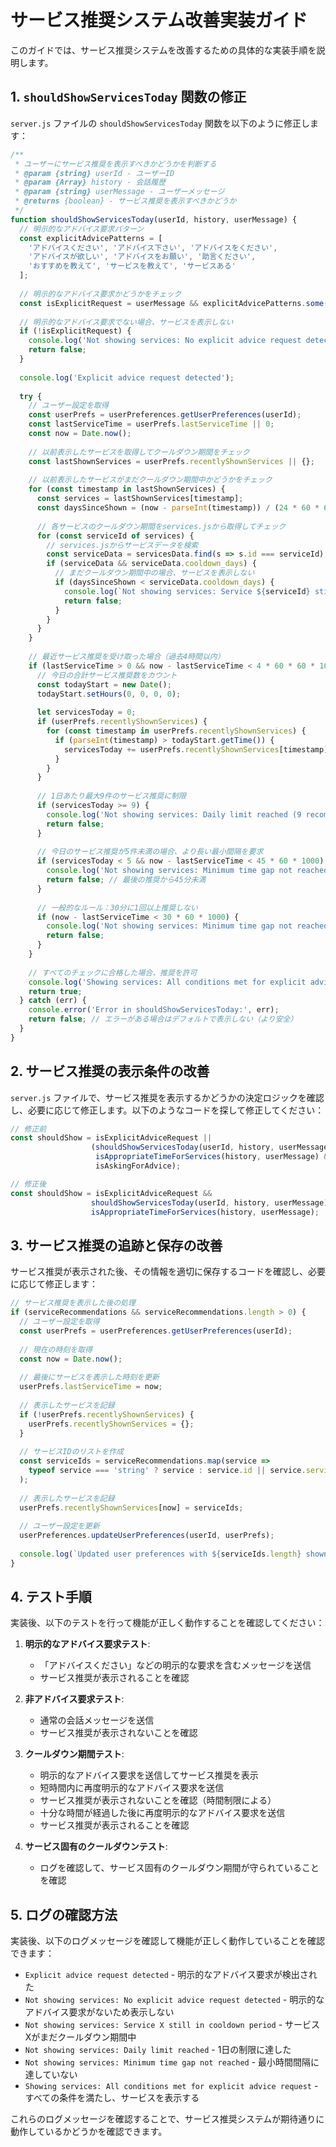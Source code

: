 # サービス推奨システム改善実装ガイド

このガイドでは、サービス推奨システムを改善するための具体的な実装手順を説明します。

## 1. `shouldShowServicesToday` 関数の修正

`server.js` ファイルの `shouldShowServicesToday` 関数を以下のように修正します：

```javascript
/**
 * ユーザーにサービス推奨を表示すべきかどうかを判断する
 * @param {string} userId - ユーザーID
 * @param {Array} history - 会話履歴
 * @param {string} userMessage - ユーザーメッセージ
 * @returns {boolean} - サービス推奨を表示すべきかどうか
 */
function shouldShowServicesToday(userId, history, userMessage) {
  // 明示的なアドバイス要求パターン
  const explicitAdvicePatterns = [
    'アドバイスください', 'アドバイス下さい', 'アドバイスをください',
    'アドバイスが欲しい', 'アドバイスをお願い', '助言ください',
    'おすすめを教えて', 'サービスを教えて', 'サービスある'
  ];
  
  // 明示的なアドバイス要求かどうかをチェック
  const isExplicitRequest = userMessage && explicitAdvicePatterns.some(pattern => userMessage.includes(pattern));
  
  // 明示的なアドバイス要求でない場合、サービスを表示しない
  if (!isExplicitRequest) {
    console.log('Not showing services: No explicit advice request detected');
    return false;
  }
  
  console.log('Explicit advice request detected');
  
  try {
    // ユーザー設定を取得
    const userPrefs = userPreferences.getUserPreferences(userId);
    const lastServiceTime = userPrefs.lastServiceTime || 0;
    const now = Date.now();
    
    // 以前表示したサービスを取得してクールダウン期間をチェック
    const lastShownServices = userPrefs.recentlyShownServices || {};
    
    // 以前表示したサービスがまだクールダウン期間中かどうかをチェック
    for (const timestamp in lastShownServices) {
      const services = lastShownServices[timestamp];
      const daysSinceShown = (now - parseInt(timestamp)) / (24 * 60 * 60 * 1000);
      
      // 各サービスのクールダウン期間をservices.jsから取得してチェック
      for (const serviceId of services) {
        // services.jsからサービスデータを検索
        const serviceData = servicesData.find(s => s.id === serviceId);
        if (serviceData && serviceData.cooldown_days) {
          // まだクールダウン期間中の場合、サービスを表示しない
          if (daysSinceShown < serviceData.cooldown_days) {
            console.log(`Not showing services: Service ${serviceId} still in cooldown period (${daysSinceShown.toFixed(1)} days of ${serviceData.cooldown_days} days)`);
            return false;
          }
        }
      }
    }
    
    // 最近サービス推奨を受け取った場合（過去4時間以内）
    if (lastServiceTime > 0 && now - lastServiceTime < 4 * 60 * 60 * 1000) {
      // 今日の合計サービス推奨数をカウント
      const todayStart = new Date();
      todayStart.setHours(0, 0, 0, 0);
      
      let servicesToday = 0;
      if (userPrefs.recentlyShownServices) {
        for (const timestamp in userPrefs.recentlyShownServices) {
          if (parseInt(timestamp) > todayStart.getTime()) {
            servicesToday += userPrefs.recentlyShownServices[timestamp].length;
          }
        }
      }
      
      // 1日あたり最大9件のサービス推奨に制限
      if (servicesToday >= 9) {
        console.log('Not showing services: Daily limit reached (9 recommendations)');
        return false;
      }
      
      // 今日のサービス推奨が5件未満の場合、より長い最小間隔を要求
      if (servicesToday < 5 && now - lastServiceTime < 45 * 60 * 1000) {
        console.log('Not showing services: Minimum time gap not reached (45 minutes)');
        return false; // 最後の推奨から45分未満
      }
      
      // 一般的なルール：30分に1回以上推奨しない
      if (now - lastServiceTime < 30 * 60 * 1000) {
        console.log('Not showing services: Minimum time gap not reached (30 minutes)');
        return false;
      }
    }
    
    // すべてのチェックに合格した場合、推奨を許可
    console.log('Showing services: All conditions met for explicit advice request');
    return true;
  } catch (err) {
    console.error('Error in shouldShowServicesToday:', err);
    return false; // エラーがある場合はデフォルトで表示しない（より安全）
  }
}
```

## 2. サービス推奨の表示条件の改善

`server.js` ファイルで、サービス推奨を表示するかどうかの決定ロジックを確認し、必要に応じて修正します。以下のようなコードを探して修正してください：

```javascript
// 修正前
const shouldShow = isExplicitAdviceRequest || 
                  (shouldShowServicesToday(userId, history, userMessage) && 
                   isAppropriateTimeForServices(history, userMessage) &&
                   isAskingForAdvice);

// 修正後
const shouldShow = isExplicitAdviceRequest && 
                  shouldShowServicesToday(userId, history, userMessage) && 
                  isAppropriateTimeForServices(history, userMessage);
```

## 3. サービス推奨の追跡と保存の改善

サービス推奨が表示された後、その情報を適切に保存するコードを確認し、必要に応じて修正します：

```javascript
// サービス推奨を表示した後の処理
if (serviceRecommendations && serviceRecommendations.length > 0) {
  // ユーザー設定を取得
  const userPrefs = userPreferences.getUserPreferences(userId);
  
  // 現在の時刻を取得
  const now = Date.now();
  
  // 最後にサービスを表示した時刻を更新
  userPrefs.lastServiceTime = now;
  
  // 表示したサービスを記録
  if (!userPrefs.recentlyShownServices) {
    userPrefs.recentlyShownServices = {};
  }
  
  // サービスIDのリストを作成
  const serviceIds = serviceRecommendations.map(service => 
    typeof service === 'string' ? service : service.id || service.serviceName
  );
  
  // 表示したサービスを記録
  userPrefs.recentlyShownServices[now] = serviceIds;
  
  // ユーザー設定を更新
  userPreferences.updateUserPreferences(userId, userPrefs);
  
  console.log(`Updated user preferences with ${serviceIds.length} shown services`);
}
```

## 4. テスト手順

実装後、以下のテストを行って機能が正しく動作することを確認してください：

1. **明示的なアドバイス要求テスト**:
   - 「アドバイスください」などの明示的な要求を含むメッセージを送信
   - サービス推奨が表示されることを確認

2. **非アドバイス要求テスト**:
   - 通常の会話メッセージを送信
   - サービス推奨が表示されないことを確認

3. **クールダウン期間テスト**:
   - 明示的なアドバイス要求を送信してサービス推奨を表示
   - 短時間内に再度明示的なアドバイス要求を送信
   - サービス推奨が表示されないことを確認（時間制限による）
   - 十分な時間が経過した後に再度明示的なアドバイス要求を送信
   - サービス推奨が表示されることを確認

4. **サービス固有のクールダウンテスト**:
   - ログを確認して、サービス固有のクールダウン期間が守られていることを確認

## 5. ログの確認方法

実装後、以下のログメッセージを確認して機能が正しく動作していることを確認できます：

- `Explicit advice request detected` - 明示的なアドバイス要求が検出された
- `Not showing services: No explicit advice request detected` - 明示的なアドバイス要求がないため表示しない
- `Not showing services: Service X still in cooldown period` - サービスXがまだクールダウン期間中
- `Not showing services: Daily limit reached` - 1日の制限に達した
- `Not showing services: Minimum time gap not reached` - 最小時間間隔に達していない
- `Showing services: All conditions met for explicit advice request` - すべての条件を満たし、サービスを表示する

これらのログメッセージを確認することで、サービス推奨システムが期待通りに動作しているかどうかを確認できます。 